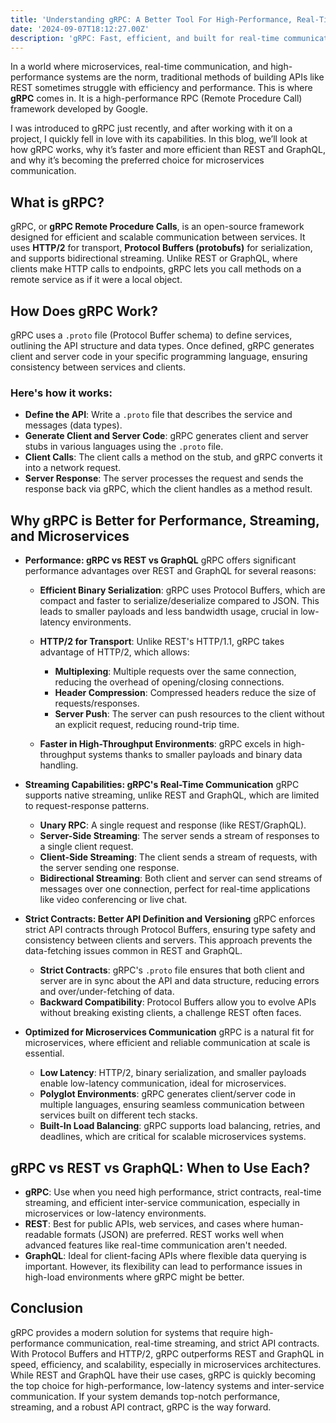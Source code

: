 ```yaml
---
title: 'Understanding gRPC: A Better Tool For High-Performance, Real-Time Microservices Communication'
date: '2024-09-07T18:12:27.00Z'
description: 'gRPC: Fast, efficient, and built for real-time communication.'
---
```



In a world where microservices, real-time communication, and high-performance systems are the norm, traditional methods of building APIs like REST sometimes struggle with efficiency and performance. This is where **gRPC** comes in. It is a high-performance RPC (Remote Procedure Call) framework developed by Google.

I was introduced to gRPC just recently, and after working with it on a project, I quickly fell in love with its capabilities. In this blog, we’ll look at how gRPC works, why it’s faster and more efficient than REST and GraphQL, and why it’s becoming the preferred choice for microservices communication.

## What is gRPC?
gRPC, or **gRPC Remote Procedure Calls**, is an open-source framework designed for efficient and scalable communication between services. It uses **HTTP/2** for transport, **Protocol Buffers (protobufs)** for serialization, and supports bidirectional streaming. Unlike REST or GraphQL, where clients make HTTP calls to endpoints, gRPC lets you call methods on a remote service as if it were a local object.

## How Does gRPC Work?
gRPC uses a `.proto` file (Protocol Buffer schema) to define services, outlining the API structure and data types. Once defined, gRPC generates client and server code in your specific programming language, ensuring consistency between services and clients.

### Here's how it works:

- **Define the API**: Write a `.proto` file that describes the service and messages (data types).
- **Generate Client and Server Code**: gRPC generates client and server stubs in various languages using the `.proto` file.
- **Client Calls**: The client calls a method on the stub, and gRPC converts it into a network request.
- **Server Response**: The server processes the request and sends the response back via gRPC, which the client handles as a method result.

  
## Why gRPC is Better for Performance, Streaming, and Microservices
- **Performance: gRPC vs REST vs GraphQL**
gRPC offers significant performance advantages over REST and GraphQL for several reasons:

    - **Efficient Binary Serialization**: gRPC uses Protocol Buffers, which are compact and faster to serialize/deserialize compared to JSON. This leads to smaller payloads and less bandwidth usage, crucial in low-latency environments.

    - **HTTP/2 for Transport**: Unlike REST's HTTP/1.1, gRPC takes advantage of HTTP/2, which allows:

        - **Multiplexing**: Multiple requests over the same connection, reducing the overhead of opening/closing connections.
        - **Header Compression**: Compressed headers reduce the size of requests/responses.
        - **Server Push**: The server can push resources to the client without an explicit request, reducing round-trip time.
      
    - **Faster in High-Throughput Environments**: gRPC excels in high-throughput systems thanks to smaller payloads and binary data handling.

- **Streaming Capabilities: gRPC's Real-Time Communication**
gRPC supports native streaming, unlike REST and GraphQL, which are limited to request-response patterns.

    - **Unary RPC**: A single request and response (like REST/GraphQL).
    - **Server-Side Streaming**: The server sends a stream of responses to a single client request.
    - **Client-Side Streaming**: The client sends a stream of requests, with the server sending one response.
    - **Bidirectional Streaming**: Both client and server can send streams of messages over one connection, perfect for real-time applications like video conferencing or live chat.

- **Strict Contracts: Better API Definition and Versioning**
gRPC enforces strict API contracts through Protocol Buffers, ensuring type safety and consistency between clients and servers. This approach prevents the data-fetching issues common in REST and GraphQL.

    - **Strict Contracts**: gRPC's `.proto` file ensures that both client and server are in sync about the API and data structure, reducing errors and over/under-fetching of data.
    - **Backward Compatibility**: Protocol Buffers allow you to evolve APIs without breaking existing clients, a challenge REST often faces.
  
- **Optimized for Microservices Communication**
gRPC is a natural fit for microservices, where efficient and reliable communication at scale is essential.

    - **Low Latency**: HTTP/2, binary serialization, and smaller payloads enable low-latency communication, ideal for microservices.
    - **Polyglot Environments**: gRPC generates client/server code in multiple languages, ensuring seamless communication between services built on different tech stacks.
    - **Built-In Load Balancing**: gRPC supports load balancing, retries, and deadlines, which are critical for scalable microservices systems.

  
## gRPC vs REST vs GraphQL: When to Use Each?
- **gRPC**: Use when you need high performance, strict contracts, real-time streaming, and efficient inter-service communication, especially in microservices or low-latency environments.
- **REST**: Best for public APIs, web services, and cases where human-readable formats (JSON) are preferred. REST works well when advanced features like real-time communication aren't needed.
- **GraphQL**: Ideal for client-facing APIs where flexible data querying is important. However, its flexibility can lead to performance issues in high-load environments where gRPC might be better.

  
## Conclusion
gRPC provides a modern solution for systems that require high-performance communication, real-time streaming, and strict API contracts. With Protocol Buffers and HTTP/2, gRPC outperforms REST and GraphQL in speed, efficiency, and scalability, especially in microservices architectures. While REST and GraphQL have their use cases, gRPC is quickly becoming the top choice for high-performance, low-latency systems and inter-service communication. If your system demands top-notch performance, streaming, and a robust API contract, gRPC is the way forward.
